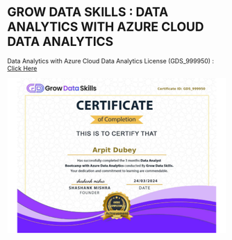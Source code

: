 # GROW DATA SKILLS : DATA ANALYTICS WITH AZURE CLOUD DATA ANALYTICS

Data Analytics with Azure Cloud Data Analytics License (GDS_999950) :  [Click Here](https://growdataskills.com/certificate/data_analyst/GDS_999950.pdf "/")

![img](./output/DataAnalytics_with_Azure_cloud.png)

